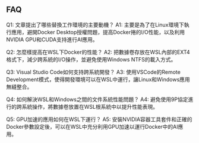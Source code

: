 ## FAQ

Q1: 文章提出了哪些替換工作環境的主要動機？
A1: 主要是為了在Linux環境下執行應用，避開Docker Desktop授權問題，提高Docker捲的I/O性能，以及利用NVIDIA GPU和CUDA支持進行AI應用。

Q2: 怎麼樣提高在WSL下Docker的性能？
A2: 把數據卷存放在WSL內部的EXT4格式下，減少跨系統的I/O操作，並避免使用Windows NTFS的載入方式。

Q3: Visual Studio Code如何支持跨系統開發？
A3: 使用VSCode的Remote Development模式，使得開發環境可以在WSL中運行，讓Linux和Windows應用無縫整合。

Q4: 如何解決WSL和Windows之間的文件系統性能問題？
A4: 避免使用9P協定進行的跨系統操作，將數據卷放置在WSL根系統中以提升性能表現。

Q5: GPU加速的應用如何在WSL下運行？
A5: 安裝NVIDIA容器工具套件和正確的Docker參數設定後，可以在WSL中充分利用GPU加速以運行Docker中的AI應用。